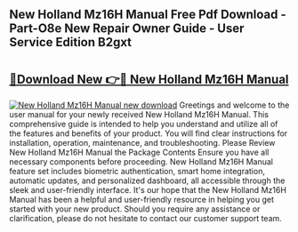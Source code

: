 ## New Holland Mz16H Manual Free Pdf Download - Part-O8e New Repair Owner Guide - User Service Edition B2gxt

# <h2><a href="http://bc87978.oget.top/?id=New+Holland+Mz16H+Manual">🔗Download New 👉🔴 New Holland Mz16H Manual</a></h2>

[![New Holland Mz16H Manual new download](https://i.imgur.com/5g1atiW.png)](http://bc87978.oget.top/?id=New+Holland+Mz16H+Manual)
Greetings and welcome to the user manual for your newly received New Holland Mz16H Manual. This comprehensive guide is intended to help you understand and utilize all of the features and benefits of your product. You will find clear instructions for installation, operation, maintenance, and troubleshooting. Please Review New Holland Mz16H Manual the Package Contents Ensure you have all necessary components before proceeding. New Holland Mz16H Manual feature set includes biometric authentication, smart home integration, automatic updates, and personalized dashboard, all accessible through the sleek and user-friendly interface. It's our hope that the New Holland Mz16H Manual has been a helpful and user-friendly resource in helping you get started with your new product. Should you require any assistance or clarification, please do not hesitate to contact our customer support team.
